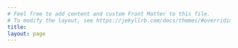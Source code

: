 ```yaml
---
# Feel free to add content and custom Front Matter to this file.
# To modify the layout, see https://jekyllrb.com/docs/themes/#overriding-theme-defaults
title: 
layout: page
---
```


<style>
html span {
	color: white;
	transition: transform 0.5s ease; /* Smooth transform transitions */
}

html span:hover {
	color: white;
	transform: scale(1.05); /* Makes the element 10% larger */
}


html #masthead {
  white-space: nowrap;
  border-bottom: 2px solid black;
  background-color: black;
}

</style>
